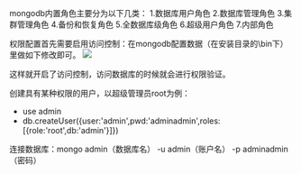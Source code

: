 
mongodb内置角色主要分为以下几类：
1.数据库用户角色
2.数据库管理角色
3.集群管理角色
4.备份和恢复角色
5.全数据库级角色
6.超级用户角色
7.内部角色



权限配置首先需要启用访问控制：在mongodb配置数据（在安装目录的\bin下）里做如下修改即可。
![](https://ftp.bmp.ovh/imgs/2019/12/6abc29ef813649da.png)

这样就开启了访问控制，访问数据库的时候就会进行权限验证。


创建具有某种权限的用户，以超级管理员root为例：
- use admin
- db.createUser({user:'admin',pwd:'adminadmin',roles:[{role:'root',db:'admin'}]})

连接数据库：mongo admin（数据库名） -u admin（账户名） -p adminadmin（密码）